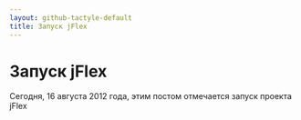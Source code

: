```yaml
---
layout: github-tactyle-default
title: Запуск jFlex
---
```

<h1>Запуск jFlex</h1>
<p>Сегодня, 16 августа 2012 года, этим постом отмечается запуск проекта jFlex</p>